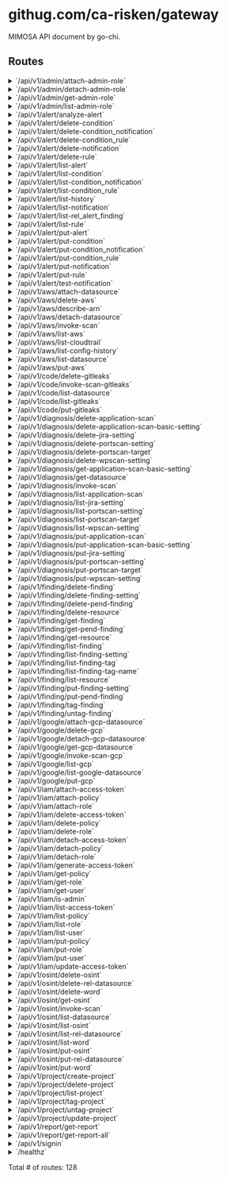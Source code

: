 # githug.com/ca-risken/gateway

MIMOSA API document by go-chi.

## Routes

<details>
<summary>`/api/v1/admin/attach-admin-role`</summary>

- [IgnoreHealthCheckTracingMiddleware.func1]()
- [AnnotateEnvTracingMiddleware.func1]()
- [RequestID]()
- [RealIP]()
- [RequestLogger.func1]()
- [Recoverer]()
- [StripSlashes]()
- [main.(*gatewayService).authn-fm]()
- [main.(*gatewayService).authnToken-fm]()
- **/api/v1**
	- **/admin**
		- [main.(*gatewayService).authzOnlyAdmin-fm]()
		- **/attach-admin-role**
			- _POST_
				- [AllowContentType.func1]()
				- [main.(*gatewayService).attachAdminRoleHandler-fm]()

</details>
<details>
<summary>`/api/v1/admin/detach-admin-role`</summary>

- [IgnoreHealthCheckTracingMiddleware.func1]()
- [AnnotateEnvTracingMiddleware.func1]()
- [RequestID]()
- [RealIP]()
- [RequestLogger.func1]()
- [Recoverer]()
- [StripSlashes]()
- [main.(*gatewayService).authn-fm]()
- [main.(*gatewayService).authnToken-fm]()
- **/api/v1**
	- **/admin**
		- [main.(*gatewayService).authzOnlyAdmin-fm]()
		- **/detach-admin-role**
			- _POST_
				- [AllowContentType.func1]()
				- [main.(*gatewayService).detachAdminRoleHandler-fm]()

</details>
<details>
<summary>`/api/v1/admin/get-admin-role`</summary>

- [IgnoreHealthCheckTracingMiddleware.func1]()
- [AnnotateEnvTracingMiddleware.func1]()
- [RequestID]()
- [RealIP]()
- [RequestLogger.func1]()
- [Recoverer]()
- [StripSlashes]()
- [main.(*gatewayService).authn-fm]()
- [main.(*gatewayService).authnToken-fm]()
- **/api/v1**
	- **/admin**
		- [main.(*gatewayService).authzOnlyAdmin-fm]()
		- **/get-admin-role**
			- _GET_
				- [main.(*gatewayService).getAdminRoleHandler-fm]()

</details>
<details>
<summary>`/api/v1/admin/list-admin-role`</summary>

- [IgnoreHealthCheckTracingMiddleware.func1]()
- [AnnotateEnvTracingMiddleware.func1]()
- [RequestID]()
- [RealIP]()
- [RequestLogger.func1]()
- [Recoverer]()
- [StripSlashes]()
- [main.(*gatewayService).authn-fm]()
- [main.(*gatewayService).authnToken-fm]()
- **/api/v1**
	- **/admin**
		- [main.(*gatewayService).authzOnlyAdmin-fm]()
		- **/list-admin-role**
			- _GET_
				- [main.(*gatewayService).listAdminRoleHandler-fm]()

</details>
<details>
<summary>`/api/v1/alert/analyze-alert`</summary>

- [IgnoreHealthCheckTracingMiddleware.func1]()
- [AnnotateEnvTracingMiddleware.func1]()
- [RequestID]()
- [RealIP]()
- [RequestLogger.func1]()
- [Recoverer]()
- [StripSlashes]()
- [main.(*gatewayService).authn-fm]()
- [main.(*gatewayService).authnToken-fm]()
- **/api/v1**
	- **/alert**
		- [main.(*gatewayService).authzWithProject-fm]()
		- **/analyze-alert**
			- _POST_
				- [AllowContentType.func1]()
				- [main.(*gatewayService).analyzeAlertHandler-fm]()

</details>
<details>
<summary>`/api/v1/alert/delete-condition`</summary>

- [IgnoreHealthCheckTracingMiddleware.func1]()
- [AnnotateEnvTracingMiddleware.func1]()
- [RequestID]()
- [RealIP]()
- [RequestLogger.func1]()
- [Recoverer]()
- [StripSlashes]()
- [main.(*gatewayService).authn-fm]()
- [main.(*gatewayService).authnToken-fm]()
- **/api/v1**
	- **/alert**
		- [main.(*gatewayService).authzWithProject-fm]()
		- **/delete-condition**
			- _POST_
				- [AllowContentType.func1]()
				- [main.(*gatewayService).deleteAlertConditionHandler-fm]()

</details>
<details>
<summary>`/api/v1/alert/delete-condition_notification`</summary>

- [IgnoreHealthCheckTracingMiddleware.func1]()
- [AnnotateEnvTracingMiddleware.func1]()
- [RequestID]()
- [RealIP]()
- [RequestLogger.func1]()
- [Recoverer]()
- [StripSlashes]()
- [main.(*gatewayService).authn-fm]()
- [main.(*gatewayService).authnToken-fm]()
- **/api/v1**
	- **/alert**
		- [main.(*gatewayService).authzWithProject-fm]()
		- **/delete-condition_notification**
			- _POST_
				- [AllowContentType.func1]()
				- [main.(*gatewayService).deleteAlertCondNotificationHandler-fm]()

</details>
<details>
<summary>`/api/v1/alert/delete-condition_rule`</summary>

- [IgnoreHealthCheckTracingMiddleware.func1]()
- [AnnotateEnvTracingMiddleware.func1]()
- [RequestID]()
- [RealIP]()
- [RequestLogger.func1]()
- [Recoverer]()
- [StripSlashes]()
- [main.(*gatewayService).authn-fm]()
- [main.(*gatewayService).authnToken-fm]()
- **/api/v1**
	- **/alert**
		- [main.(*gatewayService).authzWithProject-fm]()
		- **/delete-condition_rule**
			- _POST_
				- [AllowContentType.func1]()
				- [main.(*gatewayService).deleteAlertCondRuleHandler-fm]()

</details>
<details>
<summary>`/api/v1/alert/delete-notification`</summary>

- [IgnoreHealthCheckTracingMiddleware.func1]()
- [AnnotateEnvTracingMiddleware.func1]()
- [RequestID]()
- [RealIP]()
- [RequestLogger.func1]()
- [Recoverer]()
- [StripSlashes]()
- [main.(*gatewayService).authn-fm]()
- [main.(*gatewayService).authnToken-fm]()
- **/api/v1**
	- **/alert**
		- [main.(*gatewayService).authzWithProject-fm]()
		- **/delete-notification**
			- _POST_
				- [AllowContentType.func1]()
				- [main.(*gatewayService).deleteNotificationHandler-fm]()

</details>
<details>
<summary>`/api/v1/alert/delete-rule`</summary>

- [IgnoreHealthCheckTracingMiddleware.func1]()
- [AnnotateEnvTracingMiddleware.func1]()
- [RequestID]()
- [RealIP]()
- [RequestLogger.func1]()
- [Recoverer]()
- [StripSlashes]()
- [main.(*gatewayService).authn-fm]()
- [main.(*gatewayService).authnToken-fm]()
- **/api/v1**
	- **/alert**
		- [main.(*gatewayService).authzWithProject-fm]()
		- **/delete-rule**
			- _POST_
				- [AllowContentType.func1]()
				- [main.(*gatewayService).deleteAlertRuleHandler-fm]()

</details>
<details>
<summary>`/api/v1/alert/list-alert`</summary>

- [IgnoreHealthCheckTracingMiddleware.func1]()
- [AnnotateEnvTracingMiddleware.func1]()
- [RequestID]()
- [RealIP]()
- [RequestLogger.func1]()
- [Recoverer]()
- [StripSlashes]()
- [main.(*gatewayService).authn-fm]()
- [main.(*gatewayService).authnToken-fm]()
- **/api/v1**
	- **/alert**
		- [main.(*gatewayService).authzWithProject-fm]()
		- **/list-alert**
			- _GET_
				- [main.(*gatewayService).listAlertHandler-fm]()

</details>
<details>
<summary>`/api/v1/alert/list-condition`</summary>

- [IgnoreHealthCheckTracingMiddleware.func1]()
- [AnnotateEnvTracingMiddleware.func1]()
- [RequestID]()
- [RealIP]()
- [RequestLogger.func1]()
- [Recoverer]()
- [StripSlashes]()
- [main.(*gatewayService).authn-fm]()
- [main.(*gatewayService).authnToken-fm]()
- **/api/v1**
	- **/alert**
		- [main.(*gatewayService).authzWithProject-fm]()
		- **/list-condition**
			- _GET_
				- [main.(*gatewayService).listAlertConditionHandler-fm]()

</details>
<details>
<summary>`/api/v1/alert/list-condition_notification`</summary>

- [IgnoreHealthCheckTracingMiddleware.func1]()
- [AnnotateEnvTracingMiddleware.func1]()
- [RequestID]()
- [RealIP]()
- [RequestLogger.func1]()
- [Recoverer]()
- [StripSlashes]()
- [main.(*gatewayService).authn-fm]()
- [main.(*gatewayService).authnToken-fm]()
- **/api/v1**
	- **/alert**
		- [main.(*gatewayService).authzWithProject-fm]()
		- **/list-condition_notification**
			- _GET_
				- [main.(*gatewayService).listAlertCondNotificationHandler-fm]()

</details>
<details>
<summary>`/api/v1/alert/list-condition_rule`</summary>

- [IgnoreHealthCheckTracingMiddleware.func1]()
- [AnnotateEnvTracingMiddleware.func1]()
- [RequestID]()
- [RealIP]()
- [RequestLogger.func1]()
- [Recoverer]()
- [StripSlashes]()
- [main.(*gatewayService).authn-fm]()
- [main.(*gatewayService).authnToken-fm]()
- **/api/v1**
	- **/alert**
		- [main.(*gatewayService).authzWithProject-fm]()
		- **/list-condition_rule**
			- _GET_
				- [main.(*gatewayService).listAlertCondRuleHandler-fm]()

</details>
<details>
<summary>`/api/v1/alert/list-history`</summary>

- [IgnoreHealthCheckTracingMiddleware.func1]()
- [AnnotateEnvTracingMiddleware.func1]()
- [RequestID]()
- [RealIP]()
- [RequestLogger.func1]()
- [Recoverer]()
- [StripSlashes]()
- [main.(*gatewayService).authn-fm]()
- [main.(*gatewayService).authnToken-fm]()
- **/api/v1**
	- **/alert**
		- [main.(*gatewayService).authzWithProject-fm]()
		- **/list-history**
			- _GET_
				- [main.(*gatewayService).listAlertHistoryHandler-fm]()

</details>
<details>
<summary>`/api/v1/alert/list-notification`</summary>

- [IgnoreHealthCheckTracingMiddleware.func1]()
- [AnnotateEnvTracingMiddleware.func1]()
- [RequestID]()
- [RealIP]()
- [RequestLogger.func1]()
- [Recoverer]()
- [StripSlashes]()
- [main.(*gatewayService).authn-fm]()
- [main.(*gatewayService).authnToken-fm]()
- **/api/v1**
	- **/alert**
		- [main.(*gatewayService).authzWithProject-fm]()
		- **/list-notification**
			- _GET_
				- [main.(*gatewayService).listNotificationHandler-fm]()

</details>
<details>
<summary>`/api/v1/alert/list-rel_alert_finding`</summary>

- [IgnoreHealthCheckTracingMiddleware.func1]()
- [AnnotateEnvTracingMiddleware.func1]()
- [RequestID]()
- [RealIP]()
- [RequestLogger.func1]()
- [Recoverer]()
- [StripSlashes]()
- [main.(*gatewayService).authn-fm]()
- [main.(*gatewayService).authnToken-fm]()
- **/api/v1**
	- **/alert**
		- [main.(*gatewayService).authzWithProject-fm]()
		- **/list-rel_alert_finding**
			- _GET_
				- [main.(*gatewayService).listRelAlertFindingHandler-fm]()

</details>
<details>
<summary>`/api/v1/alert/list-rule`</summary>

- [IgnoreHealthCheckTracingMiddleware.func1]()
- [AnnotateEnvTracingMiddleware.func1]()
- [RequestID]()
- [RealIP]()
- [RequestLogger.func1]()
- [Recoverer]()
- [StripSlashes]()
- [main.(*gatewayService).authn-fm]()
- [main.(*gatewayService).authnToken-fm]()
- **/api/v1**
	- **/alert**
		- [main.(*gatewayService).authzWithProject-fm]()
		- **/list-rule**
			- _GET_
				- [main.(*gatewayService).listAlertRuleHandler-fm]()

</details>
<details>
<summary>`/api/v1/alert/put-alert`</summary>

- [IgnoreHealthCheckTracingMiddleware.func1]()
- [AnnotateEnvTracingMiddleware.func1]()
- [RequestID]()
- [RealIP]()
- [RequestLogger.func1]()
- [Recoverer]()
- [StripSlashes]()
- [main.(*gatewayService).authn-fm]()
- [main.(*gatewayService).authnToken-fm]()
- **/api/v1**
	- **/alert**
		- [main.(*gatewayService).authzWithProject-fm]()
		- **/put-alert**
			- _POST_
				- [AllowContentType.func1]()
				- [main.(*gatewayService).putAlertHandler-fm]()

</details>
<details>
<summary>`/api/v1/alert/put-condition`</summary>

- [IgnoreHealthCheckTracingMiddleware.func1]()
- [AnnotateEnvTracingMiddleware.func1]()
- [RequestID]()
- [RealIP]()
- [RequestLogger.func1]()
- [Recoverer]()
- [StripSlashes]()
- [main.(*gatewayService).authn-fm]()
- [main.(*gatewayService).authnToken-fm]()
- **/api/v1**
	- **/alert**
		- [main.(*gatewayService).authzWithProject-fm]()
		- **/put-condition**
			- _POST_
				- [AllowContentType.func1]()
				- [main.(*gatewayService).putAlertConditionHandler-fm]()

</details>
<details>
<summary>`/api/v1/alert/put-condition_notification`</summary>

- [IgnoreHealthCheckTracingMiddleware.func1]()
- [AnnotateEnvTracingMiddleware.func1]()
- [RequestID]()
- [RealIP]()
- [RequestLogger.func1]()
- [Recoverer]()
- [StripSlashes]()
- [main.(*gatewayService).authn-fm]()
- [main.(*gatewayService).authnToken-fm]()
- **/api/v1**
	- **/alert**
		- [main.(*gatewayService).authzWithProject-fm]()
		- **/put-condition_notification**
			- _POST_
				- [AllowContentType.func1]()
				- [main.(*gatewayService).putAlertCondNotificationHandler-fm]()

</details>
<details>
<summary>`/api/v1/alert/put-condition_rule`</summary>

- [IgnoreHealthCheckTracingMiddleware.func1]()
- [AnnotateEnvTracingMiddleware.func1]()
- [RequestID]()
- [RealIP]()
- [RequestLogger.func1]()
- [Recoverer]()
- [StripSlashes]()
- [main.(*gatewayService).authn-fm]()
- [main.(*gatewayService).authnToken-fm]()
- **/api/v1**
	- **/alert**
		- [main.(*gatewayService).authzWithProject-fm]()
		- **/put-condition_rule**
			- _POST_
				- [AllowContentType.func1]()
				- [main.(*gatewayService).putAlertCondRuleHandler-fm]()

</details>
<details>
<summary>`/api/v1/alert/put-notification`</summary>

- [IgnoreHealthCheckTracingMiddleware.func1]()
- [AnnotateEnvTracingMiddleware.func1]()
- [RequestID]()
- [RealIP]()
- [RequestLogger.func1]()
- [Recoverer]()
- [StripSlashes]()
- [main.(*gatewayService).authn-fm]()
- [main.(*gatewayService).authnToken-fm]()
- **/api/v1**
	- **/alert**
		- [main.(*gatewayService).authzWithProject-fm]()
		- **/put-notification**
			- _POST_
				- [AllowContentType.func1]()
				- [main.(*gatewayService).putNotificationHandler-fm]()

</details>
<details>
<summary>`/api/v1/alert/put-rule`</summary>

- [IgnoreHealthCheckTracingMiddleware.func1]()
- [AnnotateEnvTracingMiddleware.func1]()
- [RequestID]()
- [RealIP]()
- [RequestLogger.func1]()
- [Recoverer]()
- [StripSlashes]()
- [main.(*gatewayService).authn-fm]()
- [main.(*gatewayService).authnToken-fm]()
- **/api/v1**
	- **/alert**
		- [main.(*gatewayService).authzWithProject-fm]()
		- **/put-rule**
			- _POST_
				- [AllowContentType.func1]()
				- [main.(*gatewayService).putAlertRuleHandler-fm]()

</details>
<details>
<summary>`/api/v1/alert/test-notification`</summary>

- [IgnoreHealthCheckTracingMiddleware.func1]()
- [AnnotateEnvTracingMiddleware.func1]()
- [RequestID]()
- [RealIP]()
- [RequestLogger.func1]()
- [Recoverer]()
- [StripSlashes]()
- [main.(*gatewayService).authn-fm]()
- [main.(*gatewayService).authnToken-fm]()
- **/api/v1**
	- **/alert**
		- [main.(*gatewayService).authzWithProject-fm]()
		- **/test-notification**
			- _POST_
				- [AllowContentType.func1]()
				- [main.(*gatewayService).testNotificationHandler-fm]()

</details>
<details>
<summary>`/api/v1/aws/attach-datasource`</summary>

- [IgnoreHealthCheckTracingMiddleware.func1]()
- [AnnotateEnvTracingMiddleware.func1]()
- [RequestID]()
- [RealIP]()
- [RequestLogger.func1]()
- [Recoverer]()
- [StripSlashes]()
- [main.(*gatewayService).authn-fm]()
- [main.(*gatewayService).authnToken-fm]()
- **/api/v1**
	- **/aws**
		- **/attach-datasource**
			- _POST_
				- [main.(*gatewayService).authzWithProject-fm]()
				- [AllowContentType.func1]()
				- [main.(*gatewayService).attachDataSourceHandler-fm]()

</details>
<details>
<summary>`/api/v1/aws/delete-aws`</summary>

- [IgnoreHealthCheckTracingMiddleware.func1]()
- [AnnotateEnvTracingMiddleware.func1]()
- [RequestID]()
- [RealIP]()
- [RequestLogger.func1]()
- [Recoverer]()
- [StripSlashes]()
- [main.(*gatewayService).authn-fm]()
- [main.(*gatewayService).authnToken-fm]()
- **/api/v1**
	- **/aws**
		- **/delete-aws**
			- _POST_
				- [main.(*gatewayService).authzWithProject-fm]()
				- [AllowContentType.func1]()
				- [main.(*gatewayService).deleteAWSHandler-fm]()

</details>
<details>
<summary>`/api/v1/aws/describe-arn`</summary>

- [IgnoreHealthCheckTracingMiddleware.func1]()
- [AnnotateEnvTracingMiddleware.func1]()
- [RequestID]()
- [RealIP]()
- [RequestLogger.func1]()
- [Recoverer]()
- [StripSlashes]()
- [main.(*gatewayService).authn-fm]()
- [main.(*gatewayService).authnToken-fm]()
- **/api/v1**
	- **/aws**
		- **/describe-arn**
			- _GET_
				- [main.(*gatewayService).authzWithProject-fm]()
				- [main.(*gatewayService).describeARNHandler-fm]()

</details>
<details>
<summary>`/api/v1/aws/detach-datasource`</summary>

- [IgnoreHealthCheckTracingMiddleware.func1]()
- [AnnotateEnvTracingMiddleware.func1]()
- [RequestID]()
- [RealIP]()
- [RequestLogger.func1]()
- [Recoverer]()
- [StripSlashes]()
- [main.(*gatewayService).authn-fm]()
- [main.(*gatewayService).authnToken-fm]()
- **/api/v1**
	- **/aws**
		- **/detach-datasource**
			- _POST_
				- [main.(*gatewayService).authzWithProject-fm]()
				- [AllowContentType.func1]()
				- [main.(*gatewayService).detachDataSourceHandler-fm]()

</details>
<details>
<summary>`/api/v1/aws/invoke-scan`</summary>

- [IgnoreHealthCheckTracingMiddleware.func1]()
- [AnnotateEnvTracingMiddleware.func1]()
- [RequestID]()
- [RealIP]()
- [RequestLogger.func1]()
- [Recoverer]()
- [StripSlashes]()
- [main.(*gatewayService).authn-fm]()
- [main.(*gatewayService).authnToken-fm]()
- **/api/v1**
	- **/aws**
		- **/invoke-scan**
			- _POST_
				- [main.(*gatewayService).authzWithProject-fm]()
				- [AllowContentType.func1]()
				- [main.(*gatewayService).invokeScanHandler-fm]()

</details>
<details>
<summary>`/api/v1/aws/list-aws`</summary>

- [IgnoreHealthCheckTracingMiddleware.func1]()
- [AnnotateEnvTracingMiddleware.func1]()
- [RequestID]()
- [RealIP]()
- [RequestLogger.func1]()
- [Recoverer]()
- [StripSlashes]()
- [main.(*gatewayService).authn-fm]()
- [main.(*gatewayService).authnToken-fm]()
- **/api/v1**
	- **/aws**
		- **/list-aws**
			- _GET_
				- [main.(*gatewayService).authzWithProject-fm]()
				- [main.(*gatewayService).listAWSHandler-fm]()

</details>
<details>
<summary>`/api/v1/aws/list-cloudtrail`</summary>

- [IgnoreHealthCheckTracingMiddleware.func1]()
- [AnnotateEnvTracingMiddleware.func1]()
- [RequestID]()
- [RealIP]()
- [RequestLogger.func1]()
- [Recoverer]()
- [StripSlashes]()
- [main.(*gatewayService).authn-fm]()
- [main.(*gatewayService).authnToken-fm]()
- **/api/v1**
	- **/aws**
		- **/list-cloudtrail**
			- _GET_
				- [main.(*gatewayService).authzWithProject-fm]()
				- [main.(*gatewayService).listCloudTrailHandler-fm]()

</details>
<details>
<summary>`/api/v1/aws/list-config-history`</summary>

- [IgnoreHealthCheckTracingMiddleware.func1]()
- [AnnotateEnvTracingMiddleware.func1]()
- [RequestID]()
- [RealIP]()
- [RequestLogger.func1]()
- [Recoverer]()
- [StripSlashes]()
- [main.(*gatewayService).authn-fm]()
- [main.(*gatewayService).authnToken-fm]()
- **/api/v1**
	- **/aws**
		- **/list-config-history**
			- _GET_
				- [main.(*gatewayService).authzWithProject-fm]()
				- [main.(*gatewayService).listConfigHistoryHandler-fm]()

</details>
<details>
<summary>`/api/v1/aws/list-datasource`</summary>

- [IgnoreHealthCheckTracingMiddleware.func1]()
- [AnnotateEnvTracingMiddleware.func1]()
- [RequestID]()
- [RealIP]()
- [RequestLogger.func1]()
- [Recoverer]()
- [StripSlashes]()
- [main.(*gatewayService).authn-fm]()
- [main.(*gatewayService).authnToken-fm]()
- **/api/v1**
	- **/aws**
		- **/list-datasource**
			- _GET_
				- [main.(*gatewayService).authzWithProject-fm]()
				- [main.(*gatewayService).listDataSourceHandler-fm]()

</details>
<details>
<summary>`/api/v1/aws/put-aws`</summary>

- [IgnoreHealthCheckTracingMiddleware.func1]()
- [AnnotateEnvTracingMiddleware.func1]()
- [RequestID]()
- [RealIP]()
- [RequestLogger.func1]()
- [Recoverer]()
- [StripSlashes]()
- [main.(*gatewayService).authn-fm]()
- [main.(*gatewayService).authnToken-fm]()
- **/api/v1**
	- **/aws**
		- **/put-aws**
			- _POST_
				- [main.(*gatewayService).authzWithProject-fm]()
				- [AllowContentType.func1]()
				- [main.(*gatewayService).putAWSHandler-fm]()

</details>
<details>
<summary>`/api/v1/code/delete-gitleaks`</summary>

- [IgnoreHealthCheckTracingMiddleware.func1]()
- [AnnotateEnvTracingMiddleware.func1]()
- [RequestID]()
- [RealIP]()
- [RequestLogger.func1]()
- [Recoverer]()
- [StripSlashes]()
- [main.(*gatewayService).authn-fm]()
- [main.(*gatewayService).authnToken-fm]()
- **/api/v1**
	- **/code**
		- **/delete-gitleaks**
			- _POST_
				- [main.(*gatewayService).authzWithProject-fm]()
				- [AllowContentType.func1]()
				- [main.(*gatewayService).deleteGitleaksHandler-fm]()

</details>
<details>
<summary>`/api/v1/code/invoke-scan-gitleaks`</summary>

- [IgnoreHealthCheckTracingMiddleware.func1]()
- [AnnotateEnvTracingMiddleware.func1]()
- [RequestID]()
- [RealIP]()
- [RequestLogger.func1]()
- [Recoverer]()
- [StripSlashes]()
- [main.(*gatewayService).authn-fm]()
- [main.(*gatewayService).authnToken-fm]()
- **/api/v1**
	- **/code**
		- **/invoke-scan-gitleaks**
			- _POST_
				- [main.(*gatewayService).authzWithProject-fm]()
				- [AllowContentType.func1]()
				- [main.(*gatewayService).invokeScanGitleaksHandler-fm]()

</details>
<details>
<summary>`/api/v1/code/list-datasource`</summary>

- [IgnoreHealthCheckTracingMiddleware.func1]()
- [AnnotateEnvTracingMiddleware.func1]()
- [RequestID]()
- [RealIP]()
- [RequestLogger.func1]()
- [Recoverer]()
- [StripSlashes]()
- [main.(*gatewayService).authn-fm]()
- [main.(*gatewayService).authnToken-fm]()
- **/api/v1**
	- **/code**
		- **/list-datasource**
			- _GET_
				- [main.(*gatewayService).listCodeDataSourceHandler-fm]()

</details>
<details>
<summary>`/api/v1/code/list-gitleaks`</summary>

- [IgnoreHealthCheckTracingMiddleware.func1]()
- [AnnotateEnvTracingMiddleware.func1]()
- [RequestID]()
- [RealIP]()
- [RequestLogger.func1]()
- [Recoverer]()
- [StripSlashes]()
- [main.(*gatewayService).authn-fm]()
- [main.(*gatewayService).authnToken-fm]()
- **/api/v1**
	- **/code**
		- **/list-gitleaks**
			- _GET_
				- [main.(*gatewayService).authzWithProject-fm]()
				- [main.(*gatewayService).listGitleaksHandler-fm]()

</details>
<details>
<summary>`/api/v1/code/put-gitleaks`</summary>

- [IgnoreHealthCheckTracingMiddleware.func1]()
- [AnnotateEnvTracingMiddleware.func1]()
- [RequestID]()
- [RealIP]()
- [RequestLogger.func1]()
- [Recoverer]()
- [StripSlashes]()
- [main.(*gatewayService).authn-fm]()
- [main.(*gatewayService).authnToken-fm]()
- **/api/v1**
	- **/code**
		- **/put-gitleaks**
			- _POST_
				- [main.(*gatewayService).authzWithProject-fm]()
				- [AllowContentType.func1]()
				- [main.(*gatewayService).putGitleaksHandler-fm]()

</details>
<details>
<summary>`/api/v1/diagnosis/delete-application-scan`</summary>

- [IgnoreHealthCheckTracingMiddleware.func1]()
- [AnnotateEnvTracingMiddleware.func1]()
- [RequestID]()
- [RealIP]()
- [RequestLogger.func1]()
- [Recoverer]()
- [StripSlashes]()
- [main.(*gatewayService).authn-fm]()
- [main.(*gatewayService).authnToken-fm]()
- **/api/v1**
	- **/diagnosis**
		- **/delete-application-scan**
			- _POST_
				- [main.(*gatewayService).authzWithProject-fm]()
				- [AllowContentType.func1]()
				- [main.(*gatewayService).deleteApplicationScanHandler-fm]()

</details>
<details>
<summary>`/api/v1/diagnosis/delete-application-scan-basic-setting`</summary>

- [IgnoreHealthCheckTracingMiddleware.func1]()
- [AnnotateEnvTracingMiddleware.func1]()
- [RequestID]()
- [RealIP]()
- [RequestLogger.func1]()
- [Recoverer]()
- [StripSlashes]()
- [main.(*gatewayService).authn-fm]()
- [main.(*gatewayService).authnToken-fm]()
- **/api/v1**
	- **/diagnosis**
		- **/delete-application-scan-basic-setting**
			- _POST_
				- [main.(*gatewayService).authzWithProject-fm]()
				- [AllowContentType.func1]()
				- [main.(*gatewayService).deleteApplicationScanBasicSettingHandler-fm]()

</details>
<details>
<summary>`/api/v1/diagnosis/delete-jira-setting`</summary>

- [IgnoreHealthCheckTracingMiddleware.func1]()
- [AnnotateEnvTracingMiddleware.func1]()
- [RequestID]()
- [RealIP]()
- [RequestLogger.func1]()
- [Recoverer]()
- [StripSlashes]()
- [main.(*gatewayService).authn-fm]()
- [main.(*gatewayService).authnToken-fm]()
- **/api/v1**
	- **/diagnosis**
		- **/delete-jira-setting**
			- _POST_
				- [main.(*gatewayService).authzOnlyAdmin-fm]()
				- [AllowContentType.func1]()
				- [main.(*gatewayService).deleteJiraSettingHandler-fm]()

</details>
<details>
<summary>`/api/v1/diagnosis/delete-portscan-setting`</summary>

- [IgnoreHealthCheckTracingMiddleware.func1]()
- [AnnotateEnvTracingMiddleware.func1]()
- [RequestID]()
- [RealIP]()
- [RequestLogger.func1]()
- [Recoverer]()
- [StripSlashes]()
- [main.(*gatewayService).authn-fm]()
- [main.(*gatewayService).authnToken-fm]()
- **/api/v1**
	- **/diagnosis**
		- **/delete-portscan-setting**
			- _POST_
				- [main.(*gatewayService).authzWithProject-fm]()
				- [AllowContentType.func1]()
				- [main.(*gatewayService).deletePortscanSettingHandler-fm]()

</details>
<details>
<summary>`/api/v1/diagnosis/delete-portscan-target`</summary>

- [IgnoreHealthCheckTracingMiddleware.func1]()
- [AnnotateEnvTracingMiddleware.func1]()
- [RequestID]()
- [RealIP]()
- [RequestLogger.func1]()
- [Recoverer]()
- [StripSlashes]()
- [main.(*gatewayService).authn-fm]()
- [main.(*gatewayService).authnToken-fm]()
- **/api/v1**
	- **/diagnosis**
		- **/delete-portscan-target**
			- _POST_
				- [main.(*gatewayService).authzWithProject-fm]()
				- [AllowContentType.func1]()
				- [main.(*gatewayService).deletePortscanTargetHandler-fm]()

</details>
<details>
<summary>`/api/v1/diagnosis/delete-wpscan-setting`</summary>

- [IgnoreHealthCheckTracingMiddleware.func1]()
- [AnnotateEnvTracingMiddleware.func1]()
- [RequestID]()
- [RealIP]()
- [RequestLogger.func1]()
- [Recoverer]()
- [StripSlashes]()
- [main.(*gatewayService).authn-fm]()
- [main.(*gatewayService).authnToken-fm]()
- **/api/v1**
	- **/diagnosis**
		- **/delete-wpscan-setting**
			- _POST_
				- [main.(*gatewayService).authzWithProject-fm]()
				- [AllowContentType.func1]()
				- [main.(*gatewayService).deleteWpscanSettingHandler-fm]()

</details>
<details>
<summary>`/api/v1/diagnosis/get-application-scan-basic-setting`</summary>

- [IgnoreHealthCheckTracingMiddleware.func1]()
- [AnnotateEnvTracingMiddleware.func1]()
- [RequestID]()
- [RealIP]()
- [RequestLogger.func1]()
- [Recoverer]()
- [StripSlashes]()
- [main.(*gatewayService).authn-fm]()
- [main.(*gatewayService).authnToken-fm]()
- **/api/v1**
	- **/diagnosis**
		- **/get-application-scan-basic-setting**
			- _GET_
				- [main.(*gatewayService).authzWithProject-fm]()
				- [main.(*gatewayService).getApplicationScanBasicSettingHandler-fm]()

</details>
<details>
<summary>`/api/v1/diagnosis/get-datasource`</summary>

- [IgnoreHealthCheckTracingMiddleware.func1]()
- [AnnotateEnvTracingMiddleware.func1]()
- [RequestID]()
- [RealIP]()
- [RequestLogger.func1]()
- [Recoverer]()
- [StripSlashes]()
- [main.(*gatewayService).authn-fm]()
- [main.(*gatewayService).authnToken-fm]()
- **/api/v1**
	- **/diagnosis**
		- **/get-datasource**
			- _GET_
				- [main.(*gatewayService).authzWithProject-fm]()
				- [main.(*gatewayService).getDiagnosisDataSourceHandler-fm]()

</details>
<details>
<summary>`/api/v1/diagnosis/invoke-scan`</summary>

- [IgnoreHealthCheckTracingMiddleware.func1]()
- [AnnotateEnvTracingMiddleware.func1]()
- [RequestID]()
- [RealIP]()
- [RequestLogger.func1]()
- [Recoverer]()
- [StripSlashes]()
- [main.(*gatewayService).authn-fm]()
- [main.(*gatewayService).authnToken-fm]()
- **/api/v1**
	- **/diagnosis**
		- **/invoke-scan**
			- _POST_
				- [main.(*gatewayService).authzWithProject-fm]()
				- [AllowContentType.func1]()
				- [main.(*gatewayService).invokeDiagnosisScanHandler-fm]()

</details>
<details>
<summary>`/api/v1/diagnosis/list-application-scan`</summary>

- [IgnoreHealthCheckTracingMiddleware.func1]()
- [AnnotateEnvTracingMiddleware.func1]()
- [RequestID]()
- [RealIP]()
- [RequestLogger.func1]()
- [Recoverer]()
- [StripSlashes]()
- [main.(*gatewayService).authn-fm]()
- [main.(*gatewayService).authnToken-fm]()
- **/api/v1**
	- **/diagnosis**
		- **/list-application-scan**
			- _GET_
				- [main.(*gatewayService).authzWithProject-fm]()
				- [main.(*gatewayService).listApplicationScanHandler-fm]()

</details>
<details>
<summary>`/api/v1/diagnosis/list-jira-setting`</summary>

- [IgnoreHealthCheckTracingMiddleware.func1]()
- [AnnotateEnvTracingMiddleware.func1]()
- [RequestID]()
- [RealIP]()
- [RequestLogger.func1]()
- [Recoverer]()
- [StripSlashes]()
- [main.(*gatewayService).authn-fm]()
- [main.(*gatewayService).authnToken-fm]()
- **/api/v1**
	- **/diagnosis**
		- **/list-jira-setting**
			- _GET_
				- [main.(*gatewayService).authzWithProject-fm]()
				- [main.(*gatewayService).listJiraSettingHandler-fm]()

</details>
<details>
<summary>`/api/v1/diagnosis/list-portscan-setting`</summary>

- [IgnoreHealthCheckTracingMiddleware.func1]()
- [AnnotateEnvTracingMiddleware.func1]()
- [RequestID]()
- [RealIP]()
- [RequestLogger.func1]()
- [Recoverer]()
- [StripSlashes]()
- [main.(*gatewayService).authn-fm]()
- [main.(*gatewayService).authnToken-fm]()
- **/api/v1**
	- **/diagnosis**
		- **/list-portscan-setting**
			- _GET_
				- [main.(*gatewayService).authzWithProject-fm]()
				- [main.(*gatewayService).listPortscanSettingHandler-fm]()

</details>
<details>
<summary>`/api/v1/diagnosis/list-portscan-target`</summary>

- [IgnoreHealthCheckTracingMiddleware.func1]()
- [AnnotateEnvTracingMiddleware.func1]()
- [RequestID]()
- [RealIP]()
- [RequestLogger.func1]()
- [Recoverer]()
- [StripSlashes]()
- [main.(*gatewayService).authn-fm]()
- [main.(*gatewayService).authnToken-fm]()
- **/api/v1**
	- **/diagnosis**
		- **/list-portscan-target**
			- _GET_
				- [main.(*gatewayService).authzWithProject-fm]()
				- [main.(*gatewayService).listPortscanTargetHandler-fm]()

</details>
<details>
<summary>`/api/v1/diagnosis/list-wpscan-setting`</summary>

- [IgnoreHealthCheckTracingMiddleware.func1]()
- [AnnotateEnvTracingMiddleware.func1]()
- [RequestID]()
- [RealIP]()
- [RequestLogger.func1]()
- [Recoverer]()
- [StripSlashes]()
- [main.(*gatewayService).authn-fm]()
- [main.(*gatewayService).authnToken-fm]()
- **/api/v1**
	- **/diagnosis**
		- **/list-wpscan-setting**
			- _GET_
				- [main.(*gatewayService).authzWithProject-fm]()
				- [main.(*gatewayService).listWpscanSettingHandler-fm]()

</details>
<details>
<summary>`/api/v1/diagnosis/put-application-scan`</summary>

- [IgnoreHealthCheckTracingMiddleware.func1]()
- [AnnotateEnvTracingMiddleware.func1]()
- [RequestID]()
- [RealIP]()
- [RequestLogger.func1]()
- [Recoverer]()
- [StripSlashes]()
- [main.(*gatewayService).authn-fm]()
- [main.(*gatewayService).authnToken-fm]()
- **/api/v1**
	- **/diagnosis**
		- **/put-application-scan**
			- _POST_
				- [main.(*gatewayService).authzWithProject-fm]()
				- [AllowContentType.func1]()
				- [main.(*gatewayService).putApplicationScanHandler-fm]()

</details>
<details>
<summary>`/api/v1/diagnosis/put-application-scan-basic-setting`</summary>

- [IgnoreHealthCheckTracingMiddleware.func1]()
- [AnnotateEnvTracingMiddleware.func1]()
- [RequestID]()
- [RealIP]()
- [RequestLogger.func1]()
- [Recoverer]()
- [StripSlashes]()
- [main.(*gatewayService).authn-fm]()
- [main.(*gatewayService).authnToken-fm]()
- **/api/v1**
	- **/diagnosis**
		- **/put-application-scan-basic-setting**
			- _POST_
				- [main.(*gatewayService).authzWithProject-fm]()
				- [AllowContentType.func1]()
				- [main.(*gatewayService).putApplicationScanBasicSettingHandler-fm]()

</details>
<details>
<summary>`/api/v1/diagnosis/put-jira-setting`</summary>

- [IgnoreHealthCheckTracingMiddleware.func1]()
- [AnnotateEnvTracingMiddleware.func1]()
- [RequestID]()
- [RealIP]()
- [RequestLogger.func1]()
- [Recoverer]()
- [StripSlashes]()
- [main.(*gatewayService).authn-fm]()
- [main.(*gatewayService).authnToken-fm]()
- **/api/v1**
	- **/diagnosis**
		- **/put-jira-setting**
			- _POST_
				- [main.(*gatewayService).authzOnlyAdmin-fm]()
				- [AllowContentType.func1]()
				- [main.(*gatewayService).putJiraSettingHandler-fm]()

</details>
<details>
<summary>`/api/v1/diagnosis/put-portscan-setting`</summary>

- [IgnoreHealthCheckTracingMiddleware.func1]()
- [AnnotateEnvTracingMiddleware.func1]()
- [RequestID]()
- [RealIP]()
- [RequestLogger.func1]()
- [Recoverer]()
- [StripSlashes]()
- [main.(*gatewayService).authn-fm]()
- [main.(*gatewayService).authnToken-fm]()
- **/api/v1**
	- **/diagnosis**
		- **/put-portscan-setting**
			- _POST_
				- [main.(*gatewayService).authzWithProject-fm]()
				- [AllowContentType.func1]()
				- [main.(*gatewayService).putPortscanSettingHandler-fm]()

</details>
<details>
<summary>`/api/v1/diagnosis/put-portscan-target`</summary>

- [IgnoreHealthCheckTracingMiddleware.func1]()
- [AnnotateEnvTracingMiddleware.func1]()
- [RequestID]()
- [RealIP]()
- [RequestLogger.func1]()
- [Recoverer]()
- [StripSlashes]()
- [main.(*gatewayService).authn-fm]()
- [main.(*gatewayService).authnToken-fm]()
- **/api/v1**
	- **/diagnosis**
		- **/put-portscan-target**
			- _POST_
				- [main.(*gatewayService).authzWithProject-fm]()
				- [AllowContentType.func1]()
				- [main.(*gatewayService).putPortscanTargetHandler-fm]()

</details>
<details>
<summary>`/api/v1/diagnosis/put-wpscan-setting`</summary>

- [IgnoreHealthCheckTracingMiddleware.func1]()
- [AnnotateEnvTracingMiddleware.func1]()
- [RequestID]()
- [RealIP]()
- [RequestLogger.func1]()
- [Recoverer]()
- [StripSlashes]()
- [main.(*gatewayService).authn-fm]()
- [main.(*gatewayService).authnToken-fm]()
- **/api/v1**
	- **/diagnosis**
		- **/put-wpscan-setting**
			- _POST_
				- [main.(*gatewayService).authzWithProject-fm]()
				- [AllowContentType.func1]()
				- [main.(*gatewayService).putWpscanSettingHandler-fm]()

</details>
<details>
<summary>`/api/v1/finding/delete-finding`</summary>

- [IgnoreHealthCheckTracingMiddleware.func1]()
- [AnnotateEnvTracingMiddleware.func1]()
- [RequestID]()
- [RealIP]()
- [RequestLogger.func1]()
- [Recoverer]()
- [StripSlashes]()
- [main.(*gatewayService).authn-fm]()
- [main.(*gatewayService).authnToken-fm]()
- **/api/v1**
	- **/finding**
		- [main.(*gatewayService).authzWithProject-fm]()
		- **/delete-finding**
			- _POST_
				- [AllowContentType.func1]()
				- [main.(*gatewayService).deleteFindingHandler-fm]()

</details>
<details>
<summary>`/api/v1/finding/delete-finding-setting`</summary>

- [IgnoreHealthCheckTracingMiddleware.func1]()
- [AnnotateEnvTracingMiddleware.func1]()
- [RequestID]()
- [RealIP]()
- [RequestLogger.func1]()
- [Recoverer]()
- [StripSlashes]()
- [main.(*gatewayService).authn-fm]()
- [main.(*gatewayService).authnToken-fm]()
- **/api/v1**
	- **/finding**
		- [main.(*gatewayService).authzWithProject-fm]()
		- **/delete-finding-setting**
			- _POST_
				- [AllowContentType.func1]()
				- [main.(*gatewayService).deleteFindingSettingHandler-fm]()

</details>
<details>
<summary>`/api/v1/finding/delete-pend-finding`</summary>

- [IgnoreHealthCheckTracingMiddleware.func1]()
- [AnnotateEnvTracingMiddleware.func1]()
- [RequestID]()
- [RealIP]()
- [RequestLogger.func1]()
- [Recoverer]()
- [StripSlashes]()
- [main.(*gatewayService).authn-fm]()
- [main.(*gatewayService).authnToken-fm]()
- **/api/v1**
	- **/finding**
		- [main.(*gatewayService).authzWithProject-fm]()
		- **/delete-pend-finding**
			- _POST_
				- [AllowContentType.func1]()
				- [main.(*gatewayService).deletePendFindingHandler-fm]()

</details>
<details>
<summary>`/api/v1/finding/delete-resource`</summary>

- [IgnoreHealthCheckTracingMiddleware.func1]()
- [AnnotateEnvTracingMiddleware.func1]()
- [RequestID]()
- [RealIP]()
- [RequestLogger.func1]()
- [Recoverer]()
- [StripSlashes]()
- [main.(*gatewayService).authn-fm]()
- [main.(*gatewayService).authnToken-fm]()
- **/api/v1**
	- **/finding**
		- [main.(*gatewayService).authzWithProject-fm]()
		- **/delete-resource**
			- _POST_
				- [AllowContentType.func1]()
				- [main.(*gatewayService).deleteResourceHandler-fm]()

</details>
<details>
<summary>`/api/v1/finding/get-finding`</summary>

- [IgnoreHealthCheckTracingMiddleware.func1]()
- [AnnotateEnvTracingMiddleware.func1]()
- [RequestID]()
- [RealIP]()
- [RequestLogger.func1]()
- [Recoverer]()
- [StripSlashes]()
- [main.(*gatewayService).authn-fm]()
- [main.(*gatewayService).authnToken-fm]()
- **/api/v1**
	- **/finding**
		- [main.(*gatewayService).authzWithProject-fm]()
		- **/get-finding**
			- _GET_
				- [main.(*gatewayService).getFindingHandler-fm]()

</details>
<details>
<summary>`/api/v1/finding/get-pend-finding`</summary>

- [IgnoreHealthCheckTracingMiddleware.func1]()
- [AnnotateEnvTracingMiddleware.func1]()
- [RequestID]()
- [RealIP]()
- [RequestLogger.func1]()
- [Recoverer]()
- [StripSlashes]()
- [main.(*gatewayService).authn-fm]()
- [main.(*gatewayService).authnToken-fm]()
- **/api/v1**
	- **/finding**
		- [main.(*gatewayService).authzWithProject-fm]()
		- **/get-pend-finding**
			- _GET_
				- [main.(*gatewayService).getPendFindingHandler-fm]()

</details>
<details>
<summary>`/api/v1/finding/get-resource`</summary>

- [IgnoreHealthCheckTracingMiddleware.func1]()
- [AnnotateEnvTracingMiddleware.func1]()
- [RequestID]()
- [RealIP]()
- [RequestLogger.func1]()
- [Recoverer]()
- [StripSlashes]()
- [main.(*gatewayService).authn-fm]()
- [main.(*gatewayService).authnToken-fm]()
- **/api/v1**
	- **/finding**
		- [main.(*gatewayService).authzWithProject-fm]()
		- **/get-resource**
			- _GET_
				- [main.(*gatewayService).getResourceHandler-fm]()

</details>
<details>
<summary>`/api/v1/finding/list-finding`</summary>

- [IgnoreHealthCheckTracingMiddleware.func1]()
- [AnnotateEnvTracingMiddleware.func1]()
- [RequestID]()
- [RealIP]()
- [RequestLogger.func1]()
- [Recoverer]()
- [StripSlashes]()
- [main.(*gatewayService).authn-fm]()
- [main.(*gatewayService).authnToken-fm]()
- **/api/v1**
	- **/finding**
		- [main.(*gatewayService).authzWithProject-fm]()
		- **/list-finding**
			- _GET_
				- [main.(*gatewayService).listFindingHandler-fm]()

</details>
<details>
<summary>`/api/v1/finding/list-finding-setting`</summary>

- [IgnoreHealthCheckTracingMiddleware.func1]()
- [AnnotateEnvTracingMiddleware.func1]()
- [RequestID]()
- [RealIP]()
- [RequestLogger.func1]()
- [Recoverer]()
- [StripSlashes]()
- [main.(*gatewayService).authn-fm]()
- [main.(*gatewayService).authnToken-fm]()
- **/api/v1**
	- **/finding**
		- [main.(*gatewayService).authzWithProject-fm]()
		- **/list-finding-setting**
			- _GET_
				- [main.(*gatewayService).listFindingSettingHandler-fm]()

</details>
<details>
<summary>`/api/v1/finding/list-finding-tag`</summary>

- [IgnoreHealthCheckTracingMiddleware.func1]()
- [AnnotateEnvTracingMiddleware.func1]()
- [RequestID]()
- [RealIP]()
- [RequestLogger.func1]()
- [Recoverer]()
- [StripSlashes]()
- [main.(*gatewayService).authn-fm]()
- [main.(*gatewayService).authnToken-fm]()
- **/api/v1**
	- **/finding**
		- [main.(*gatewayService).authzWithProject-fm]()
		- **/list-finding-tag**
			- _GET_
				- [main.(*gatewayService).listFindingTagHandler-fm]()

</details>
<details>
<summary>`/api/v1/finding/list-finding-tag-name`</summary>

- [IgnoreHealthCheckTracingMiddleware.func1]()
- [AnnotateEnvTracingMiddleware.func1]()
- [RequestID]()
- [RealIP]()
- [RequestLogger.func1]()
- [Recoverer]()
- [StripSlashes]()
- [main.(*gatewayService).authn-fm]()
- [main.(*gatewayService).authnToken-fm]()
- **/api/v1**
	- **/finding**
		- [main.(*gatewayService).authzWithProject-fm]()
		- **/list-finding-tag-name**
			- _GET_
				- [main.(*gatewayService).listFindingTagNameHandler-fm]()

</details>
<details>
<summary>`/api/v1/finding/list-resource`</summary>

- [IgnoreHealthCheckTracingMiddleware.func1]()
- [AnnotateEnvTracingMiddleware.func1]()
- [RequestID]()
- [RealIP]()
- [RequestLogger.func1]()
- [Recoverer]()
- [StripSlashes]()
- [main.(*gatewayService).authn-fm]()
- [main.(*gatewayService).authnToken-fm]()
- **/api/v1**
	- **/finding**
		- [main.(*gatewayService).authzWithProject-fm]()
		- **/list-resource**
			- _GET_
				- [main.(*gatewayService).listResourceHandler-fm]()

</details>
<details>
<summary>`/api/v1/finding/put-finding-setting`</summary>

- [IgnoreHealthCheckTracingMiddleware.func1]()
- [AnnotateEnvTracingMiddleware.func1]()
- [RequestID]()
- [RealIP]()
- [RequestLogger.func1]()
- [Recoverer]()
- [StripSlashes]()
- [main.(*gatewayService).authn-fm]()
- [main.(*gatewayService).authnToken-fm]()
- **/api/v1**
	- **/finding**
		- [main.(*gatewayService).authzWithProject-fm]()
		- **/put-finding-setting**
			- _POST_
				- [AllowContentType.func1]()
				- [main.(*gatewayService).putFindingSettingHandler-fm]()

</details>
<details>
<summary>`/api/v1/finding/put-pend-finding`</summary>

- [IgnoreHealthCheckTracingMiddleware.func1]()
- [AnnotateEnvTracingMiddleware.func1]()
- [RequestID]()
- [RealIP]()
- [RequestLogger.func1]()
- [Recoverer]()
- [StripSlashes]()
- [main.(*gatewayService).authn-fm]()
- [main.(*gatewayService).authnToken-fm]()
- **/api/v1**
	- **/finding**
		- [main.(*gatewayService).authzWithProject-fm]()
		- **/put-pend-finding**
			- _POST_
				- [AllowContentType.func1]()
				- [main.(*gatewayService).putPendFindingHandler-fm]()

</details>
<details>
<summary>`/api/v1/finding/tag-finding`</summary>

- [IgnoreHealthCheckTracingMiddleware.func1]()
- [AnnotateEnvTracingMiddleware.func1]()
- [RequestID]()
- [RealIP]()
- [RequestLogger.func1]()
- [Recoverer]()
- [StripSlashes]()
- [main.(*gatewayService).authn-fm]()
- [main.(*gatewayService).authnToken-fm]()
- **/api/v1**
	- **/finding**
		- [main.(*gatewayService).authzWithProject-fm]()
		- **/tag-finding**
			- _POST_
				- [AllowContentType.func1]()
				- [main.(*gatewayService).tagFindingHandler-fm]()

</details>
<details>
<summary>`/api/v1/finding/untag-finding`</summary>

- [IgnoreHealthCheckTracingMiddleware.func1]()
- [AnnotateEnvTracingMiddleware.func1]()
- [RequestID]()
- [RealIP]()
- [RequestLogger.func1]()
- [Recoverer]()
- [StripSlashes]()
- [main.(*gatewayService).authn-fm]()
- [main.(*gatewayService).authnToken-fm]()
- **/api/v1**
	- **/finding**
		- [main.(*gatewayService).authzWithProject-fm]()
		- **/untag-finding**
			- _POST_
				- [AllowContentType.func1]()
				- [main.(*gatewayService).untagFindingHandler-fm]()

</details>
<details>
<summary>`/api/v1/google/attach-gcp-datasource`</summary>

- [IgnoreHealthCheckTracingMiddleware.func1]()
- [AnnotateEnvTracingMiddleware.func1]()
- [RequestID]()
- [RealIP]()
- [RequestLogger.func1]()
- [Recoverer]()
- [StripSlashes]()
- [main.(*gatewayService).authn-fm]()
- [main.(*gatewayService).authnToken-fm]()
- **/api/v1**
	- **/google**
		- **/attach-gcp-datasource**
			- _POST_
				- [main.(*gatewayService).authzWithProject-fm]()
				- [AllowContentType.func1]()
				- [main.(*gatewayService).attachGCPDataSourceHandler-fm]()

</details>
<details>
<summary>`/api/v1/google/delete-gcp`</summary>

- [IgnoreHealthCheckTracingMiddleware.func1]()
- [AnnotateEnvTracingMiddleware.func1]()
- [RequestID]()
- [RealIP]()
- [RequestLogger.func1]()
- [Recoverer]()
- [StripSlashes]()
- [main.(*gatewayService).authn-fm]()
- [main.(*gatewayService).authnToken-fm]()
- **/api/v1**
	- **/google**
		- **/delete-gcp**
			- _POST_
				- [main.(*gatewayService).authzWithProject-fm]()
				- [AllowContentType.func1]()
				- [main.(*gatewayService).deleteGCPHandler-fm]()

</details>
<details>
<summary>`/api/v1/google/detach-gcp-datasource`</summary>

- [IgnoreHealthCheckTracingMiddleware.func1]()
- [AnnotateEnvTracingMiddleware.func1]()
- [RequestID]()
- [RealIP]()
- [RequestLogger.func1]()
- [Recoverer]()
- [StripSlashes]()
- [main.(*gatewayService).authn-fm]()
- [main.(*gatewayService).authnToken-fm]()
- **/api/v1**
	- **/google**
		- **/detach-gcp-datasource**
			- _POST_
				- [main.(*gatewayService).authzWithProject-fm]()
				- [AllowContentType.func1]()
				- [main.(*gatewayService).detachGCPDataSourceHandler-fm]()

</details>
<details>
<summary>`/api/v1/google/get-gcp-datasource`</summary>

- [IgnoreHealthCheckTracingMiddleware.func1]()
- [AnnotateEnvTracingMiddleware.func1]()
- [RequestID]()
- [RealIP]()
- [RequestLogger.func1]()
- [Recoverer]()
- [StripSlashes]()
- [main.(*gatewayService).authn-fm]()
- [main.(*gatewayService).authnToken-fm]()
- **/api/v1**
	- **/google**
		- **/get-gcp-datasource**
			- _GET_
				- [main.(*gatewayService).authzWithProject-fm]()
				- [main.(*gatewayService).getGCPDataSourceHandler-fm]()

</details>
<details>
<summary>`/api/v1/google/invoke-scan-gcp`</summary>

- [IgnoreHealthCheckTracingMiddleware.func1]()
- [AnnotateEnvTracingMiddleware.func1]()
- [RequestID]()
- [RealIP]()
- [RequestLogger.func1]()
- [Recoverer]()
- [StripSlashes]()
- [main.(*gatewayService).authn-fm]()
- [main.(*gatewayService).authnToken-fm]()
- **/api/v1**
	- **/google**
		- **/invoke-scan-gcp**
			- _POST_
				- [main.(*gatewayService).authzWithProject-fm]()
				- [AllowContentType.func1]()
				- [main.(*gatewayService).invokeScanGCPHandler-fm]()

</details>
<details>
<summary>`/api/v1/google/list-gcp`</summary>

- [IgnoreHealthCheckTracingMiddleware.func1]()
- [AnnotateEnvTracingMiddleware.func1]()
- [RequestID]()
- [RealIP]()
- [RequestLogger.func1]()
- [Recoverer]()
- [StripSlashes]()
- [main.(*gatewayService).authn-fm]()
- [main.(*gatewayService).authnToken-fm]()
- **/api/v1**
	- **/google**
		- **/list-gcp**
			- _GET_
				- [main.(*gatewayService).authzWithProject-fm]()
				- [main.(*gatewayService).listGCPHandler-fm]()

</details>
<details>
<summary>`/api/v1/google/list-google-datasource`</summary>

- [IgnoreHealthCheckTracingMiddleware.func1]()
- [AnnotateEnvTracingMiddleware.func1]()
- [RequestID]()
- [RealIP]()
- [RequestLogger.func1]()
- [Recoverer]()
- [StripSlashes]()
- [main.(*gatewayService).authn-fm]()
- [main.(*gatewayService).authnToken-fm]()
- **/api/v1**
	- **/google**
		- **/list-google-datasource**
			- _GET_
				- [main.(*gatewayService).listGoogleDataSourceHandler-fm]()

</details>
<details>
<summary>`/api/v1/google/put-gcp`</summary>

- [IgnoreHealthCheckTracingMiddleware.func1]()
- [AnnotateEnvTracingMiddleware.func1]()
- [RequestID]()
- [RealIP]()
- [RequestLogger.func1]()
- [Recoverer]()
- [StripSlashes]()
- [main.(*gatewayService).authn-fm]()
- [main.(*gatewayService).authnToken-fm]()
- **/api/v1**
	- **/google**
		- **/put-gcp**
			- _POST_
				- [main.(*gatewayService).authzWithProject-fm]()
				- [AllowContentType.func1]()
				- [main.(*gatewayService).putGCPHandler-fm]()

</details>
<details>
<summary>`/api/v1/iam/attach-access-token`</summary>

- [IgnoreHealthCheckTracingMiddleware.func1]()
- [AnnotateEnvTracingMiddleware.func1]()
- [RequestID]()
- [RealIP]()
- [RequestLogger.func1]()
- [Recoverer]()
- [StripSlashes]()
- [main.(*gatewayService).authn-fm]()
- [main.(*gatewayService).authnToken-fm]()
- **/api/v1**
	- **/iam**
		- **/attach-access-token**
			- _POST_
				- [main.(*gatewayService).authzWithProject-fm]()
				- [AllowContentType.func1]()
				- [main.(*gatewayService).attachAccessTokenRoleHandler-fm]()

</details>
<details>
<summary>`/api/v1/iam/attach-policy`</summary>

- [IgnoreHealthCheckTracingMiddleware.func1]()
- [AnnotateEnvTracingMiddleware.func1]()
- [RequestID]()
- [RealIP]()
- [RequestLogger.func1]()
- [Recoverer]()
- [StripSlashes]()
- [main.(*gatewayService).authn-fm]()
- [main.(*gatewayService).authnToken-fm]()
- **/api/v1**
	- **/iam**
		- **/attach-policy**
			- _POST_
				- [main.(*gatewayService).authzWithProject-fm]()
				- [AllowContentType.func1]()
				- [main.(*gatewayService).attachPolicyHandler-fm]()

</details>
<details>
<summary>`/api/v1/iam/attach-role`</summary>

- [IgnoreHealthCheckTracingMiddleware.func1]()
- [AnnotateEnvTracingMiddleware.func1]()
- [RequestID]()
- [RealIP]()
- [RequestLogger.func1]()
- [Recoverer]()
- [StripSlashes]()
- [main.(*gatewayService).authn-fm]()
- [main.(*gatewayService).authnToken-fm]()
- **/api/v1**
	- **/iam**
		- **/attach-role**
			- _POST_
				- [main.(*gatewayService).authzWithProject-fm]()
				- [AllowContentType.func1]()
				- [main.(*gatewayService).attachRoleHandler-fm]()

</details>
<details>
<summary>`/api/v1/iam/delete-access-token`</summary>

- [IgnoreHealthCheckTracingMiddleware.func1]()
- [AnnotateEnvTracingMiddleware.func1]()
- [RequestID]()
- [RealIP]()
- [RequestLogger.func1]()
- [Recoverer]()
- [StripSlashes]()
- [main.(*gatewayService).authn-fm]()
- [main.(*gatewayService).authnToken-fm]()
- **/api/v1**
	- **/iam**
		- **/delete-access-token**
			- _POST_
				- [main.(*gatewayService).authzWithProject-fm]()
				- [AllowContentType.func1]()
				- [main.(*gatewayService).deleteAccessTokenHandler-fm]()

</details>
<details>
<summary>`/api/v1/iam/delete-policy`</summary>

- [IgnoreHealthCheckTracingMiddleware.func1]()
- [AnnotateEnvTracingMiddleware.func1]()
- [RequestID]()
- [RealIP]()
- [RequestLogger.func1]()
- [Recoverer]()
- [StripSlashes]()
- [main.(*gatewayService).authn-fm]()
- [main.(*gatewayService).authnToken-fm]()
- **/api/v1**
	- **/iam**
		- **/delete-policy**
			- _POST_
				- [main.(*gatewayService).authzWithProject-fm]()
				- [AllowContentType.func1]()
				- [main.(*gatewayService).deletePolicyHandler-fm]()

</details>
<details>
<summary>`/api/v1/iam/delete-role`</summary>

- [IgnoreHealthCheckTracingMiddleware.func1]()
- [AnnotateEnvTracingMiddleware.func1]()
- [RequestID]()
- [RealIP]()
- [RequestLogger.func1]()
- [Recoverer]()
- [StripSlashes]()
- [main.(*gatewayService).authn-fm]()
- [main.(*gatewayService).authnToken-fm]()
- **/api/v1**
	- **/iam**
		- **/delete-role**
			- _POST_
				- [main.(*gatewayService).authzWithProject-fm]()
				- [AllowContentType.func1]()
				- [main.(*gatewayService).deleteRoleHandler-fm]()

</details>
<details>
<summary>`/api/v1/iam/detach-access-token`</summary>

- [IgnoreHealthCheckTracingMiddleware.func1]()
- [AnnotateEnvTracingMiddleware.func1]()
- [RequestID]()
- [RealIP]()
- [RequestLogger.func1]()
- [Recoverer]()
- [StripSlashes]()
- [main.(*gatewayService).authn-fm]()
- [main.(*gatewayService).authnToken-fm]()
- **/api/v1**
	- **/iam**
		- **/detach-access-token**
			- _POST_
				- [main.(*gatewayService).authzWithProject-fm]()
				- [AllowContentType.func1]()
				- [main.(*gatewayService).detachAccessTokenRoleHandler-fm]()

</details>
<details>
<summary>`/api/v1/iam/detach-policy`</summary>

- [IgnoreHealthCheckTracingMiddleware.func1]()
- [AnnotateEnvTracingMiddleware.func1]()
- [RequestID]()
- [RealIP]()
- [RequestLogger.func1]()
- [Recoverer]()
- [StripSlashes]()
- [main.(*gatewayService).authn-fm]()
- [main.(*gatewayService).authnToken-fm]()
- **/api/v1**
	- **/iam**
		- **/detach-policy**
			- _POST_
				- [main.(*gatewayService).authzWithProject-fm]()
				- [AllowContentType.func1]()
				- [main.(*gatewayService).detachPolicyHandler-fm]()

</details>
<details>
<summary>`/api/v1/iam/detach-role`</summary>

- [IgnoreHealthCheckTracingMiddleware.func1]()
- [AnnotateEnvTracingMiddleware.func1]()
- [RequestID]()
- [RealIP]()
- [RequestLogger.func1]()
- [Recoverer]()
- [StripSlashes]()
- [main.(*gatewayService).authn-fm]()
- [main.(*gatewayService).authnToken-fm]()
- **/api/v1**
	- **/iam**
		- **/detach-role**
			- _POST_
				- [main.(*gatewayService).authzWithProject-fm]()
				- [AllowContentType.func1]()
				- [main.(*gatewayService).detachRoleHandler-fm]()

</details>
<details>
<summary>`/api/v1/iam/generate-access-token`</summary>

- [IgnoreHealthCheckTracingMiddleware.func1]()
- [AnnotateEnvTracingMiddleware.func1]()
- [RequestID]()
- [RealIP]()
- [RequestLogger.func1]()
- [Recoverer]()
- [StripSlashes]()
- [main.(*gatewayService).authn-fm]()
- [main.(*gatewayService).authnToken-fm]()
- **/api/v1**
	- **/iam**
		- **/generate-access-token**
			- _POST_
				- [main.(*gatewayService).authzWithProject-fm]()
				- [AllowContentType.func1]()
				- [main.(*gatewayService).generateAccessTokenHandler-fm]()

</details>
<details>
<summary>`/api/v1/iam/get-policy`</summary>

- [IgnoreHealthCheckTracingMiddleware.func1]()
- [AnnotateEnvTracingMiddleware.func1]()
- [RequestID]()
- [RealIP]()
- [RequestLogger.func1]()
- [Recoverer]()
- [StripSlashes]()
- [main.(*gatewayService).authn-fm]()
- [main.(*gatewayService).authnToken-fm]()
- **/api/v1**
	- **/iam**
		- **/get-policy**
			- _GET_
				- [main.(*gatewayService).authzWithProject-fm]()
				- [main.(*gatewayService).getPolicyHandler-fm]()

</details>
<details>
<summary>`/api/v1/iam/get-role`</summary>

- [IgnoreHealthCheckTracingMiddleware.func1]()
- [AnnotateEnvTracingMiddleware.func1]()
- [RequestID]()
- [RealIP]()
- [RequestLogger.func1]()
- [Recoverer]()
- [StripSlashes]()
- [main.(*gatewayService).authn-fm]()
- [main.(*gatewayService).authnToken-fm]()
- **/api/v1**
	- **/iam**
		- **/get-role**
			- _GET_
				- [main.(*gatewayService).authzWithProject-fm]()
				- [main.(*gatewayService).getRoleHandler-fm]()

</details>
<details>
<summary>`/api/v1/iam/get-user`</summary>

- [IgnoreHealthCheckTracingMiddleware.func1]()
- [AnnotateEnvTracingMiddleware.func1]()
- [RequestID]()
- [RealIP]()
- [RequestLogger.func1]()
- [Recoverer]()
- [StripSlashes]()
- [main.(*gatewayService).authn-fm]()
- [main.(*gatewayService).authnToken-fm]()
- **/api/v1**
	- **/iam**
		- **/get-user**
			- _GET_
				- [main.(*gatewayService).getUserHandler-fm]()

</details>
<details>
<summary>`/api/v1/iam/is-admin`</summary>

- [IgnoreHealthCheckTracingMiddleware.func1]()
- [AnnotateEnvTracingMiddleware.func1]()
- [RequestID]()
- [RealIP]()
- [RequestLogger.func1]()
- [Recoverer]()
- [StripSlashes]()
- [main.(*gatewayService).authn-fm]()
- [main.(*gatewayService).authnToken-fm]()
- **/api/v1**
	- **/iam**
		- **/is-admin**
			- _GET_
				- [main.(*gatewayService).isAdminHandler-fm]()

</details>
<details>
<summary>`/api/v1/iam/list-access-token`</summary>

- [IgnoreHealthCheckTracingMiddleware.func1]()
- [AnnotateEnvTracingMiddleware.func1]()
- [RequestID]()
- [RealIP]()
- [RequestLogger.func1]()
- [Recoverer]()
- [StripSlashes]()
- [main.(*gatewayService).authn-fm]()
- [main.(*gatewayService).authnToken-fm]()
- **/api/v1**
	- **/iam**
		- **/list-access-token**
			- _GET_
				- [main.(*gatewayService).authzWithProject-fm]()
				- [main.(*gatewayService).listAccessTokenHandler-fm]()

</details>
<details>
<summary>`/api/v1/iam/list-policy`</summary>

- [IgnoreHealthCheckTracingMiddleware.func1]()
- [AnnotateEnvTracingMiddleware.func1]()
- [RequestID]()
- [RealIP]()
- [RequestLogger.func1]()
- [Recoverer]()
- [StripSlashes]()
- [main.(*gatewayService).authn-fm]()
- [main.(*gatewayService).authnToken-fm]()
- **/api/v1**
	- **/iam**
		- **/list-policy**
			- _GET_
				- [main.(*gatewayService).authzWithProject-fm]()
				- [main.(*gatewayService).listPolicyHandler-fm]()

</details>
<details>
<summary>`/api/v1/iam/list-role`</summary>

- [IgnoreHealthCheckTracingMiddleware.func1]()
- [AnnotateEnvTracingMiddleware.func1]()
- [RequestID]()
- [RealIP]()
- [RequestLogger.func1]()
- [Recoverer]()
- [StripSlashes]()
- [main.(*gatewayService).authn-fm]()
- [main.(*gatewayService).authnToken-fm]()
- **/api/v1**
	- **/iam**
		- **/list-role**
			- _GET_
				- [main.(*gatewayService).authzWithProject-fm]()
				- [main.(*gatewayService).listRoleHandler-fm]()

</details>
<details>
<summary>`/api/v1/iam/list-user`</summary>

- [IgnoreHealthCheckTracingMiddleware.func1]()
- [AnnotateEnvTracingMiddleware.func1]()
- [RequestID]()
- [RealIP]()
- [RequestLogger.func1]()
- [Recoverer]()
- [StripSlashes]()
- [main.(*gatewayService).authn-fm]()
- [main.(*gatewayService).authnToken-fm]()
- **/api/v1**
	- **/iam**
		- **/list-user**
			- _GET_
				- [main.(*gatewayService).listUserHandler-fm]()

</details>
<details>
<summary>`/api/v1/iam/put-policy`</summary>

- [IgnoreHealthCheckTracingMiddleware.func1]()
- [AnnotateEnvTracingMiddleware.func1]()
- [RequestID]()
- [RealIP]()
- [RequestLogger.func1]()
- [Recoverer]()
- [StripSlashes]()
- [main.(*gatewayService).authn-fm]()
- [main.(*gatewayService).authnToken-fm]()
- **/api/v1**
	- **/iam**
		- **/put-policy**
			- _POST_
				- [main.(*gatewayService).authzWithProject-fm]()
				- [AllowContentType.func1]()
				- [main.(*gatewayService).putPolicyHandler-fm]()

</details>
<details>
<summary>`/api/v1/iam/put-role`</summary>

- [IgnoreHealthCheckTracingMiddleware.func1]()
- [AnnotateEnvTracingMiddleware.func1]()
- [RequestID]()
- [RealIP]()
- [RequestLogger.func1]()
- [Recoverer]()
- [StripSlashes]()
- [main.(*gatewayService).authn-fm]()
- [main.(*gatewayService).authnToken-fm]()
- **/api/v1**
	- **/iam**
		- **/put-role**
			- _POST_
				- [main.(*gatewayService).authzWithProject-fm]()
				- [AllowContentType.func1]()
				- [main.(*gatewayService).putRoleHandler-fm]()

</details>
<details>
<summary>`/api/v1/iam/put-user`</summary>

- [IgnoreHealthCheckTracingMiddleware.func1]()
- [AnnotateEnvTracingMiddleware.func1]()
- [RequestID]()
- [RealIP]()
- [RequestLogger.func1]()
- [Recoverer]()
- [StripSlashes]()
- [main.(*gatewayService).authn-fm]()
- [main.(*gatewayService).authnToken-fm]()
- **/api/v1**
	- **/iam**
		- **/put-user**
			- _POST_
				- [AllowContentType.func1]()
				- [main.(*gatewayService).putUserHandler-fm]()

</details>
<details>
<summary>`/api/v1/iam/update-access-token`</summary>

- [IgnoreHealthCheckTracingMiddleware.func1]()
- [AnnotateEnvTracingMiddleware.func1]()
- [RequestID]()
- [RealIP]()
- [RequestLogger.func1]()
- [Recoverer]()
- [StripSlashes]()
- [main.(*gatewayService).authn-fm]()
- [main.(*gatewayService).authnToken-fm]()
- **/api/v1**
	- **/iam**
		- **/update-access-token**
			- _POST_
				- [main.(*gatewayService).authzWithProject-fm]()
				- [AllowContentType.func1]()
				- [main.(*gatewayService).updateAccessTokenHandler-fm]()

</details>
<details>
<summary>`/api/v1/osint/delete-osint`</summary>

- [IgnoreHealthCheckTracingMiddleware.func1]()
- [AnnotateEnvTracingMiddleware.func1]()
- [RequestID]()
- [RealIP]()
- [RequestLogger.func1]()
- [Recoverer]()
- [StripSlashes]()
- [main.(*gatewayService).authn-fm]()
- [main.(*gatewayService).authnToken-fm]()
- **/api/v1**
	- **/osint**
		- **/delete-osint**
			- _POST_
				- [main.(*gatewayService).authzWithProject-fm]()
				- [AllowContentType.func1]()
				- [main.(*gatewayService).deleteOsintHandler-fm]()

</details>
<details>
<summary>`/api/v1/osint/delete-rel-datasource`</summary>

- [IgnoreHealthCheckTracingMiddleware.func1]()
- [AnnotateEnvTracingMiddleware.func1]()
- [RequestID]()
- [RealIP]()
- [RequestLogger.func1]()
- [Recoverer]()
- [StripSlashes]()
- [main.(*gatewayService).authn-fm]()
- [main.(*gatewayService).authnToken-fm]()
- **/api/v1**
	- **/osint**
		- **/delete-rel-datasource**
			- _POST_
				- [main.(*gatewayService).authzWithProject-fm]()
				- [AllowContentType.func1]()
				- [main.(*gatewayService).deleteRelOsintDataSourceHandler-fm]()

</details>
<details>
<summary>`/api/v1/osint/delete-word`</summary>

- [IgnoreHealthCheckTracingMiddleware.func1]()
- [AnnotateEnvTracingMiddleware.func1]()
- [RequestID]()
- [RealIP]()
- [RequestLogger.func1]()
- [Recoverer]()
- [StripSlashes]()
- [main.(*gatewayService).authn-fm]()
- [main.(*gatewayService).authnToken-fm]()
- **/api/v1**
	- **/osint**
		- **/delete-word**
			- _POST_
				- [main.(*gatewayService).authzWithProject-fm]()
				- [AllowContentType.func1]()
				- [main.(*gatewayService).deleteOsintDetectWordHandler-fm]()

</details>
<details>
<summary>`/api/v1/osint/get-osint`</summary>

- [IgnoreHealthCheckTracingMiddleware.func1]()
- [AnnotateEnvTracingMiddleware.func1]()
- [RequestID]()
- [RealIP]()
- [RequestLogger.func1]()
- [Recoverer]()
- [StripSlashes]()
- [main.(*gatewayService).authn-fm]()
- [main.(*gatewayService).authnToken-fm]()
- **/api/v1**
	- **/osint**
		- **/get-osint**
			- _GET_
				- [main.(*gatewayService).authzWithProject-fm]()
				- [main.(*gatewayService).getOsintHandler-fm]()

</details>
<details>
<summary>`/api/v1/osint/invoke-scan`</summary>

- [IgnoreHealthCheckTracingMiddleware.func1]()
- [AnnotateEnvTracingMiddleware.func1]()
- [RequestID]()
- [RealIP]()
- [RequestLogger.func1]()
- [Recoverer]()
- [StripSlashes]()
- [main.(*gatewayService).authn-fm]()
- [main.(*gatewayService).authnToken-fm]()
- **/api/v1**
	- **/osint**
		- **/invoke-scan**
			- _POST_
				- [main.(*gatewayService).authzWithProject-fm]()
				- [AllowContentType.func1]()
				- [main.(*gatewayService).invokeOsintScanHandler-fm]()

</details>
<details>
<summary>`/api/v1/osint/list-datasource`</summary>

- [IgnoreHealthCheckTracingMiddleware.func1]()
- [AnnotateEnvTracingMiddleware.func1]()
- [RequestID]()
- [RealIP]()
- [RequestLogger.func1]()
- [Recoverer]()
- [StripSlashes]()
- [main.(*gatewayService).authn-fm]()
- [main.(*gatewayService).authnToken-fm]()
- **/api/v1**
	- **/osint**
		- **/list-datasource**
			- _GET_
				- [main.(*gatewayService).authzWithProject-fm]()
				- [main.(*gatewayService).listOsintDataSourceHandler-fm]()

</details>
<details>
<summary>`/api/v1/osint/list-osint`</summary>

- [IgnoreHealthCheckTracingMiddleware.func1]()
- [AnnotateEnvTracingMiddleware.func1]()
- [RequestID]()
- [RealIP]()
- [RequestLogger.func1]()
- [Recoverer]()
- [StripSlashes]()
- [main.(*gatewayService).authn-fm]()
- [main.(*gatewayService).authnToken-fm]()
- **/api/v1**
	- **/osint**
		- **/list-osint**
			- _GET_
				- [main.(*gatewayService).authzWithProject-fm]()
				- [main.(*gatewayService).listOsintHandler-fm]()

</details>
<details>
<summary>`/api/v1/osint/list-rel-datasource`</summary>

- [IgnoreHealthCheckTracingMiddleware.func1]()
- [AnnotateEnvTracingMiddleware.func1]()
- [RequestID]()
- [RealIP]()
- [RequestLogger.func1]()
- [Recoverer]()
- [StripSlashes]()
- [main.(*gatewayService).authn-fm]()
- [main.(*gatewayService).authnToken-fm]()
- **/api/v1**
	- **/osint**
		- **/list-rel-datasource**
			- _GET_
				- [main.(*gatewayService).authzWithProject-fm]()
				- [main.(*gatewayService).listRelOsintDataSourceHandler-fm]()

</details>
<details>
<summary>`/api/v1/osint/list-word`</summary>

- [IgnoreHealthCheckTracingMiddleware.func1]()
- [AnnotateEnvTracingMiddleware.func1]()
- [RequestID]()
- [RealIP]()
- [RequestLogger.func1]()
- [Recoverer]()
- [StripSlashes]()
- [main.(*gatewayService).authn-fm]()
- [main.(*gatewayService).authnToken-fm]()
- **/api/v1**
	- **/osint**
		- **/list-word**
			- _GET_
				- [main.(*gatewayService).authzWithProject-fm]()
				- [main.(*gatewayService).listOsintDetectWordHandler-fm]()

</details>
<details>
<summary>`/api/v1/osint/put-osint`</summary>

- [IgnoreHealthCheckTracingMiddleware.func1]()
- [AnnotateEnvTracingMiddleware.func1]()
- [RequestID]()
- [RealIP]()
- [RequestLogger.func1]()
- [Recoverer]()
- [StripSlashes]()
- [main.(*gatewayService).authn-fm]()
- [main.(*gatewayService).authnToken-fm]()
- **/api/v1**
	- **/osint**
		- **/put-osint**
			- _POST_
				- [main.(*gatewayService).authzWithProject-fm]()
				- [AllowContentType.func1]()
				- [main.(*gatewayService).putOsintHandler-fm]()

</details>
<details>
<summary>`/api/v1/osint/put-rel-datasource`</summary>

- [IgnoreHealthCheckTracingMiddleware.func1]()
- [AnnotateEnvTracingMiddleware.func1]()
- [RequestID]()
- [RealIP]()
- [RequestLogger.func1]()
- [Recoverer]()
- [StripSlashes]()
- [main.(*gatewayService).authn-fm]()
- [main.(*gatewayService).authnToken-fm]()
- **/api/v1**
	- **/osint**
		- **/put-rel-datasource**
			- _POST_
				- [main.(*gatewayService).authzWithProject-fm]()
				- [AllowContentType.func1]()
				- [main.(*gatewayService).putRelOsintDataSourceHandler-fm]()

</details>
<details>
<summary>`/api/v1/osint/put-word`</summary>

- [IgnoreHealthCheckTracingMiddleware.func1]()
- [AnnotateEnvTracingMiddleware.func1]()
- [RequestID]()
- [RealIP]()
- [RequestLogger.func1]()
- [Recoverer]()
- [StripSlashes]()
- [main.(*gatewayService).authn-fm]()
- [main.(*gatewayService).authnToken-fm]()
- **/api/v1**
	- **/osint**
		- **/put-word**
			- _POST_
				- [main.(*gatewayService).authzWithProject-fm]()
				- [AllowContentType.func1]()
				- [main.(*gatewayService).putOsintDetectWordHandler-fm]()

</details>
<details>
<summary>`/api/v1/project/create-project`</summary>

- [IgnoreHealthCheckTracingMiddleware.func1]()
- [AnnotateEnvTracingMiddleware.func1]()
- [RequestID]()
- [RealIP]()
- [RequestLogger.func1]()
- [Recoverer]()
- [StripSlashes]()
- [main.(*gatewayService).authn-fm]()
- [main.(*gatewayService).authnToken-fm]()
- **/api/v1**
	- **/project**
		- **/create-project**
			- _POST_
				- [AllowContentType.func1]()
				- [main.(*gatewayService).createProjectHandler-fm]()

</details>
<details>
<summary>`/api/v1/project/delete-project`</summary>

- [IgnoreHealthCheckTracingMiddleware.func1]()
- [AnnotateEnvTracingMiddleware.func1]()
- [RequestID]()
- [RealIP]()
- [RequestLogger.func1]()
- [Recoverer]()
- [StripSlashes]()
- [main.(*gatewayService).authn-fm]()
- [main.(*gatewayService).authnToken-fm]()
- **/api/v1**
	- **/project**
		- **/delete-project**
			- _POST_
				- [main.(*gatewayService).authzWithProject-fm]()
				- [AllowContentType.func1]()
				- [main.(*gatewayService).deleteProjectHandler-fm]()

</details>
<details>
<summary>`/api/v1/project/list-project`</summary>

- [IgnoreHealthCheckTracingMiddleware.func1]()
- [AnnotateEnvTracingMiddleware.func1]()
- [RequestID]()
- [RealIP]()
- [RequestLogger.func1]()
- [Recoverer]()
- [StripSlashes]()
- [main.(*gatewayService).authn-fm]()
- [main.(*gatewayService).authnToken-fm]()
- **/api/v1**
	- **/project**
		- **/list-project**
			- _GET_
				- [main.(*gatewayService).listProjectHandler-fm]()

</details>
<details>
<summary>`/api/v1/project/tag-project`</summary>

- [IgnoreHealthCheckTracingMiddleware.func1]()
- [AnnotateEnvTracingMiddleware.func1]()
- [RequestID]()
- [RealIP]()
- [RequestLogger.func1]()
- [Recoverer]()
- [StripSlashes]()
- [main.(*gatewayService).authn-fm]()
- [main.(*gatewayService).authnToken-fm]()
- **/api/v1**
	- **/project**
		- **/tag-project**
			- _POST_
				- [main.(*gatewayService).authzWithProject-fm]()
				- [AllowContentType.func1]()
				- [main.(*gatewayService).tagProjectHandler-fm]()

</details>
<details>
<summary>`/api/v1/project/untag-project`</summary>

- [IgnoreHealthCheckTracingMiddleware.func1]()
- [AnnotateEnvTracingMiddleware.func1]()
- [RequestID]()
- [RealIP]()
- [RequestLogger.func1]()
- [Recoverer]()
- [StripSlashes]()
- [main.(*gatewayService).authn-fm]()
- [main.(*gatewayService).authnToken-fm]()
- **/api/v1**
	- **/project**
		- **/untag-project**
			- _POST_
				- [main.(*gatewayService).authzWithProject-fm]()
				- [AllowContentType.func1]()
				- [main.(*gatewayService).untagProjectHandler-fm]()

</details>
<details>
<summary>`/api/v1/project/update-project`</summary>

- [IgnoreHealthCheckTracingMiddleware.func1]()
- [AnnotateEnvTracingMiddleware.func1]()
- [RequestID]()
- [RealIP]()
- [RequestLogger.func1]()
- [Recoverer]()
- [StripSlashes]()
- [main.(*gatewayService).authn-fm]()
- [main.(*gatewayService).authnToken-fm]()
- **/api/v1**
	- **/project**
		- **/update-project**
			- _POST_
				- [main.(*gatewayService).authzWithProject-fm]()
				- [AllowContentType.func1]()
				- [main.(*gatewayService).updateProjectHandler-fm]()

</details>
<details>
<summary>`/api/v1/report/get-report`</summary>

- [IgnoreHealthCheckTracingMiddleware.func1]()
- [AnnotateEnvTracingMiddleware.func1]()
- [RequestID]()
- [RealIP]()
- [RequestLogger.func1]()
- [Recoverer]()
- [StripSlashes]()
- [main.(*gatewayService).authn-fm]()
- [main.(*gatewayService).authnToken-fm]()
- **/api/v1**
	- **/report**
		- **/get-report**
			- _GET_
				- [main.(*gatewayService).authzWithProject-fm]()
				- [main.(*gatewayService).getReportFindingHandler-fm]()

</details>
<details>
<summary>`/api/v1/report/get-report-all`</summary>

- [IgnoreHealthCheckTracingMiddleware.func1]()
- [AnnotateEnvTracingMiddleware.func1]()
- [RequestID]()
- [RealIP]()
- [RequestLogger.func1]()
- [Recoverer]()
- [StripSlashes]()
- [main.(*gatewayService).authn-fm]()
- [main.(*gatewayService).authnToken-fm]()
- **/api/v1**
	- **/report**
		- **/get-report-all**
			- _GET_
				- [main.(*gatewayService).authzOnlyAdmin-fm]()
				- [main.(*gatewayService).getReportFindingAllHandler-fm]()

</details>
<details>
<summary>`/api/v1/signin`</summary>

- [IgnoreHealthCheckTracingMiddleware.func1]()
- [AnnotateEnvTracingMiddleware.func1]()
- [RequestID]()
- [RealIP]()
- [RequestLogger.func1]()
- [Recoverer]()
- [StripSlashes]()
- [main.(*gatewayService).authn-fm]()
- [main.(*gatewayService).authnToken-fm]()
- **/api/v1**
	- **/signin**
		- _GET_
			- [main.signinHandler]()

</details>
<details>
<summary>`/healthz`</summary>

- [IgnoreHealthCheckTracingMiddleware.func1]()
- [AnnotateEnvTracingMiddleware.func1]()
- [RequestID]()
- [RealIP]()
- [RequestLogger.func1]()
- [Recoverer]()
- [StripSlashes]()
- [main.(*gatewayService).authn-fm]()
- [main.(*gatewayService).authnToken-fm]()
- **/healthz**
	- _GET_
		- [main.newRouter.func2]()

</details>

Total # of routes: 128
